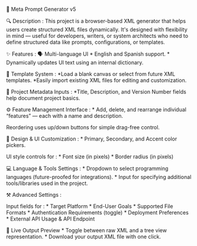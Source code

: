 🧰 Meta Prompt Generator v5

🔍 Description :
This project is a browser-based XML generator that helps users create structured XML files dynamically. It's designed with flexibility in mind — useful for developers, writers, or system architects who need to define structured data like prompts, configurations, or templates.

✨ Features :
🗣️ Multi-language UI
    * English and Spanish support.
    * Dynamically updates UI text using an internal dictionary.

📁 Template System :
    *Load a blank canvas or select from future XML templates.
    *Easily import existing XML files for editing and customization.

📝 Project Metadata Inputs :
    *Title, Description, and Version Number fields help document project basics.

⚙️ Feature Management Interface :
    * Add, delete, and rearrange individual “features” — each with a name and description.

Reordering uses up/down buttons for simple drag-free control.

🎨 Design & UI Customization :
    * Primary, Secondary, and Accent color pickers.

UI style controls for :
    * Font size (in pixels)
    * Border radius (in pixels)

💻 Language & Tools Settings :
    * Dropdown to select programming languages (future-proofed for integrations).
    * Input for specifying additional tools/libraries used in the project.

⚒️ Advanced Settings :

Input fields for :
    * Target Platform
    * End-User Goals
    * Supported File Formats
    * Authentication Requirements (toggle)
    * Deployment Preferences
    * External API Usage & API Endpoint

🧾 Live Output Preview
    * Toggle between raw XML and a tree view representation.
    * Download your output XML file with one click.